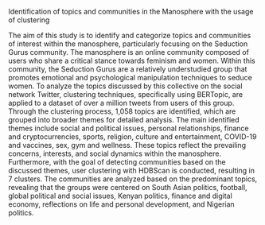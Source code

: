 Identification of topics and communities in the Manosphere with the usage of clustering

The aim of this study is to identify and categorize topics and communities of interest
within the manosphere, particularly focusing on the Seduction Gurus community.
The manosphere is an online community composed of users who share a critical stance
towards feminism and women. Within this community, the Seduction Gurus are a relatively
understudied group that promotes emotional and psychological manipulation techniques
to seduce women.
To analyze the topics discussed by this collective on the social network Twitter, clustering techniques, specifically using BERTopic, are applied to a dataset of over a million
tweets from users of this group. Through the clustering process, 1,058 topics are identified,
which are grouped into broader themes for detailed analysis.
The main identified themes include social and political issues, personal relationships,
finance and cryptocurrencies, sports, religion, culture and entertainment, COVID-19 and
vaccines, sex, gym and wellness. These topics reflect the prevailing concerns, interests, and
social dynamics within the manosphere.
Furthermore, with the goal of detecting communities based on the discussed themes,
user clustering with HDBScan is conducted, resulting in 7 clusters. The communities are
analyzed based on the predominant topics, revealing that the groups were centered on
South Asian politics, football, global political and social issues, Kenyan politics, finance
and digital economy, reflections on life and personal development, and Nigerian politics.
